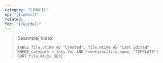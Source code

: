 ```yaml
---
category: "[[MOC]]"
up: "[[index]]"
related: 
for: "[[Guide]]"
---
```


> [!example] Index
> ```dataview
> TABLE file.ctime AS "Created", file.mtime AS "Last Edited"
> WHERE category = this.for AND !contains(file.name, "TEMPLATE")
> SORT file.mtime DESC
> ```
